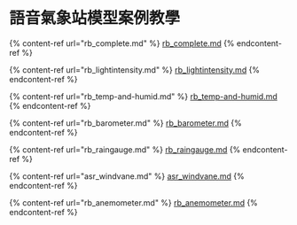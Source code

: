 # 語音氣象站模型案例教學

{% content-ref url="rb_complete.md" %}
[rb\_complete.md](rb\_complete.md)
{% endcontent-ref %}

{% content-ref url="rb_lightintensity.md" %}
[rb\_lightintensity.md](rb\_lightintensity.md)
{% endcontent-ref %}

{% content-ref url="rb_temp-and-humid.md" %}
[rb\_temp-and-humid.md](rb\_temp-and-humid.md)
{% endcontent-ref %}

{% content-ref url="rb_barometer.md" %}
[rb\_barometer.md](rb\_barometer.md)
{% endcontent-ref %}

{% content-ref url="rb_raingauge.md" %}
[rb\_raingauge.md](rb\_raingauge.md)
{% endcontent-ref %}

{% content-ref url="asr_windvane.md" %}
[asr\_windvane.md](asr\_windvane.md)
{% endcontent-ref %}

{% content-ref url="rb_anemometer.md" %}
[rb\_anemometer.md](rb\_anemometer.md)
{% endcontent-ref %}

